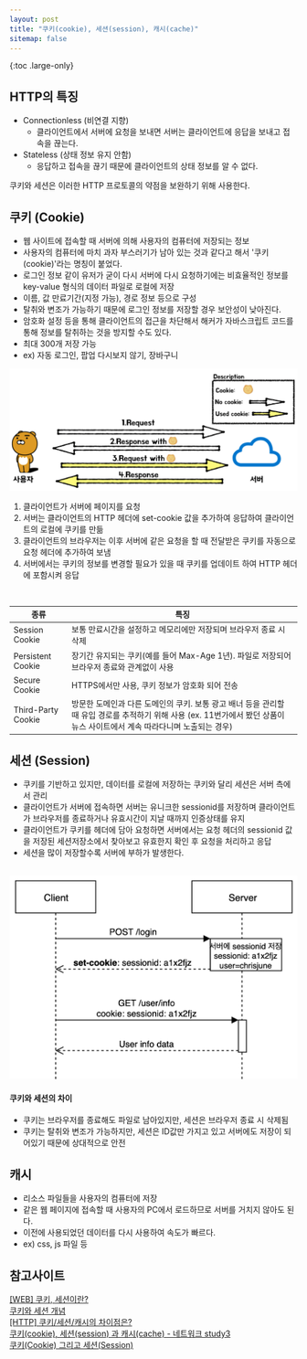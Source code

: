 ```yaml
---
layout: post
title: "쿠키(cookie), 세션(session), 캐시(cache)"
sitemap: false
---
```


{:toc .large-only}

## HTTP의 특징

- Connectionless (비연결 지향)
  - 클라이언트에서 서버에 요청을 보내면 서버는 클라이언트에 응답을 보내고 접속을 끊는다.
- Stateless (상태 정보 유지 안함)
  - 응답하고 접속을 끊기 때문에 클라이언트의 상태 정보를 알 수 없다.

쿠키와 세션은 이러한 HTTP 프로토콜의 약점을 보완하기 위해 사용한다.

## 쿠키 (Cookie)

- 웹 사이트에 접속할 때 서버에 의해 사용자의 컴퓨터에 저장되는 정보
- 사용자의 컴퓨터에 마치 과자 부스러기가 남아 있는 것과 같다고 해서 '쿠키(cookie)'라는 명칭이 붙었다.
- 로그인 정보 같이 유저가 굳이 다시 서버에 다시 요청하기에는 비효율적인 정보를 key-value 형식의 데이터 파일로 로컬에 저장
- 이름, 값 만료기간(지정 가능), 경로 정보 등으로 구성
- 탈취와 변조가 가능하기 때문에 로그인 정보를 저장할 경우 보안성이 낮아진다.
- 암호화 설정 등을 통해 클라이언트의 접근을 차단해서 해커가 자바스크립트 코드를 통해 정보를 탈취하는 것을 방지할 수도 있다.
- 최대 300개 저장 가능
- ex) 자동 로그인, 팝업 다시보지 않기, 장바구니

<img src="/assets/img/blog/2021-09-03-cookie-session-cache_01.png">

<br/>

1. 클라이언트가 서버에 페이지를 요청
1. 서버는 클라이언트의 HTTP 헤더에 set-cookie 값을 추가하여 응답하여 클라이언트의 로컬에 쿠키를 만듦
1. 클라이언트의 브라우저는 이후 서버에 같은 요청을 할 때 전달받은 쿠키를 자동으로 요청 헤더에 추가하여 보냄
1. 서버에서는 쿠키의 정보를 변경할 필요가 있을 때 쿠키를 업데이트 하여 HTTP 헤더에 포함시켜 응답

<br/>

| 종류               | 특징                                                                                                                                                                        |
| ------------------ | --------------------------------------------------------------------------------------------------------------------------------------------------------------------------- |
| Session Cookie     | 보통 만료시간을 설정하고 메모리에만 저장되며 브라우저 종료 시 삭제                                                                                                          |
| Persistent Cookie  | 장기간 유지되는 쿠키(예를 들어 Max-Age 1년). 파일로 저장되어 브라우저 종료와 관계없이 사용                                                                                  |
| Secure Cookie      | HTTPS에서만 사용, 쿠키 정보가 암호화 되어 전송                                                                                                                              |
| Third-Party Cookie | 방문한 도메인과 다른 도메인의 쿠키. 보통 광고 배너 등을 관리할 때 유입 경로를 추적하기 위해 사용 (ex. 11번가에서 봤던 상품이 뉴스 사이트에서 계속 따라다니며 노출되는 경우) |

## 세션 (Session)

- 쿠키를 기반하고 있지만, 데이터를 로컬에 저장하는 쿠키와 달리 세션은 서버 측에서 관리
- 클라이언트가 서버에 접속하면 서버는 유니크한 sessionid를 저장하며 클라이언트가 브라우저를 종료하거나 유효시간이 지날 때까지 인증상태를 유지
- 클라이언트가 쿠키를 헤더에 담아 요청하면 서버에서는 요청 헤더의 sessionid 값을 저장된 세션저장소에서 찾아보고 유효한지 확인 후 요청을 처리하고 응답
- 세션을 많이 저장할수록 서버에 부하가 발생한다.

<br/>

<img src="/assets/img/blog/2021-09-03-cookie-session-cache_02.png">

<br/>

#### 쿠키와 세션의 차이

- 쿠키는 브라우저를 종료해도 파일로 남아있지만, 세션은 브라우저 종료 시 삭제됨
- 쿠키는 탈취와 변조가 가능하지만, 세션은 ID값만 가지고 있고 서버에도 저장이 되어있기 때문에 상대적으로 안전

## 캐시

- 리소스 파일들을 사용자의 컴퓨터에 저장
- 같은 웹 페이지에 접속할 때 사용자의 PC에서 로드하므로 서버를 거치지 않아도 된다.
- 이전에 사용되었던 데이터를 다시 사용하여 속도가 빠르다.
- ex) css, js 파일 등

## 참고사이트

[[WEB] 쿠키, 세션이란?](https://chrisjune-13837.medium.com/web-%EC%BF%A0%ED%82%A4-%EC%84%B8%EC%85%98%EC%9D%B4%EB%9E%80-aa6bcb327582)<br/>
[쿠키와 세션 개념](https://interconnection.tistory.com/74)<br/>
[[HTTP] 쿠키/세션/캐시의 차이점은?](https://ryusae.tistory.com/7)<br/>
[쿠키(cookie), 세션(session) 과 캐시(cache) - 네트워크 study3](https://velog.io/@kimtaeeeny/%EC%BF%A0%ED%82%A4cookie-%EC%84%B8%EC%85%98session-%EA%B3%BC-%EC%BA%90%EC%8B%9Ccache-FE-study9)<br/>
[쿠키(Cookie) 그리고 세션(Session)](https://nesoy.github.io/articles/2017-03/Session-Cookie)
